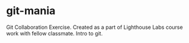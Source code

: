 # git-mania
Git Collaboration Exercise.
Created as a part of Lighthouse Labs course work with fellow classmate.
Intro to git.
